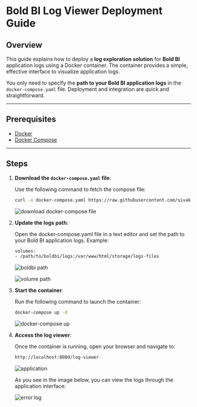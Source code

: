 # Bold BI Log Viewer Deployment Guide

## Overview

This guide explains how to deploy a **log exploration solution** for **Bold BI** application logs using a Docker container. The container provides a simple, effective interface to visualize application logs.  

You only need to specify the **path to your Bold BI application logs** in the `docker-compose.yaml` file. Deployment and integration are quick and straightforward.

---

## Prerequisites

- [Docker](https://docs.docker.com/get-docker/)
- [Docker Compose](https://docs.docker.com/compose/)

---

## Steps

1. **Download the `docker-compose.yaml` file**:

   Use the following command to fetch the compose file:

   ```bash
   curl -o docker-compose.yaml https://raw.githubusercontent.com/sivakumar-devops/log-viewer/refs/heads/main/deployment/docker-compose.yaml
    ```
    ![download docker-compose file](images/download-dockercomposefile.png)    

2. **Update the logs path**:

    Open the docker-compose.yaml file in a text editor and set the path to your Bold BI application logs. Example:

    ```bash
    volumes:
    - /path/to/boldbi/logs:/var/www/html/storage/logs-files
    ```
    ![boldbi path](images/bold-bi-path.png)

    ![volume path](images/volume-path.png)

3. **Start the container**: 

    Run the following command to launch the container:

    ``` bash
    docker-compose up -d
    ```
    ![docker-compose up](images/docker-compose-up.png)

4. **Access the log viewer**:

    Once the container is running, open your browser and navigate to:

    ```bash
    http://localhost:8080/log-viewer
    ```
    ![application](images/application.png)

    As you see in the image below, you can view the logs through the application interface:

    ![error log](images/error-log.png)

